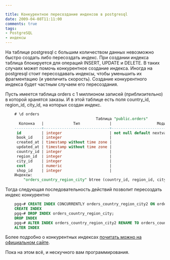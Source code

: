 ```yaml
---

title: Конкурентное пересоздание индексов в postgresql
date: 2009-04-08T11:11:00
comments: true
tags:
- PostgreSQL
- индексы
---
```


На таблице postgresql с большим количеством данных невозможно быстро создать либо пересоздать индекс. При создании
индекса таблица блокируется для операций INSERT, UPDATE и DELETE. В таких случаях может помочь конкурентное создание
индекса. Иногда на postgresql стоит пересоздавать индексы, чтобы уменьшить их фрагментацию (и увеличить скорость).
Создание конкурентного индекса будет частным случаем его пересоздания.

Пусть имеется таблица orders с 1 миллионом записей (приблизительно) в которой хранятся заказы. И в этой таблице есть
поля country_id, region_id, city_id, на которых создан индекс.

``` sql
    # \d orders
                                        Таблица "public.orders"
      Колонка   |             Тип             |                    Модификаторы                     
    ------------+-----------------------------+-----------------------------------------------------
     id         | integer                     | not null default nextval('orders_id_seq'::regclass)
     book_id    | integer                     | 
     created_at | timestamp without time zone | 
     updated_at | timestamp without time zone | 
     country_id | integer                     | 
     region_id  | integer                     | 
     city_id    | integer                     | 
     cost       | numeric                     | 
     shop_id    | integer                     | 
    Индексы:
        "orders_country_region_city" btree (country_id, region_id, city_id)
```

Тогда следующая последовательность действий позволит пересоздать индекс конкурентно

``` sql
    pgq=# CREATE INDEX CONCURRENTLY orders_country_region_city2 ON orders(country_id, region_id, city_id);
    CREATE INDEX
    pgq=# DROP INDEX orders_country_region_city;
    DROP INDEX
    pgq=# ALTER INDEX orders_country_region_city2 RENAME TO orders_country_region_city;
    ALTER INDEX
```

Более подробно о конкурентных индексах [почитать можно на официальном сайте](http://www.postgresql.org/docs/8.3/interactive/sql-createindex.html).

Пока на этом всё, и нескучного вам программирования.
